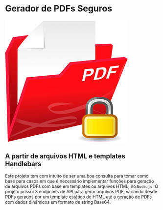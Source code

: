 # Gerador de PDFs Seguros

![encrypt](./docs/pdf-encrypt.png)

## A partir de arquivos HTML e templates Handlebars

Este projeto tem com intuito de ser uma boa consulta para tomar como base para casos em que é necessário implementar funções para geração de arquivos PDFs com base em templates ou arquivos HTML, no `Node.js`. O projeto possui 3 endpoints de API para gerar arquivos PDF, variando desde PDFs gerados por um template estático de HTML até a geração de PDFs com dados dinâmicos em formato de string Base64.
